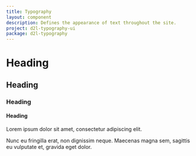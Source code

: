 ```yaml
---
title: Typography
layout: component
description: Defines the appearance of text throughout the site.
project: d2l-typography-ui
package: d2l-typography
---
```

<div>
	<h1 class="d2l-heading-1">Heading</h1>
	<h2 class="d2l-heading-2">Heading</h2>
	<h3 class="d2l-heading-3">Heading</h3>
	<h4 class="d2l-heading-4">Heading</h4>
	<p>Lorem ipsum dolor sit amet, consectetur adipiscing elit.</p>
	<d2l-small-text>Nunc eu fringilla erat, non dignissim neque. Maecenas magna sem, sagittis eu vulputate et, gravida eget dolor.</d2l-small-text>
</div>
